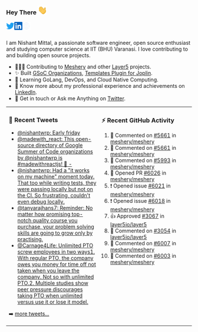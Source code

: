 ### Hey There <img src="./assets/wave.gif" width="25px">
<a href="http://urls.nishantwrp.com/github-to-twitter" target="_blank">
  <img align="left" alt="Nishant's Twitter" width="22px" src="./assets/twitter.svg" />
</a>
<a href="http://urls.nishantwrp.com/github-to-linkedin" target="_blank">
  <img align="left" alt="Nishant's LinkedIn" width="22px" src="./assets/linkedin.svg" />
</a>
<a href="http://urls.nishantwrp.com/github-to-site" target="_blank">
  <img align="left" alt="Nishant's Site" width="22px" src="./assets/globe.svg" />
</a>
<br /><br />

I am Nishant Mittal, a passionate software engineer, open source enthusiast and studying computer science at IIT (BHU) Varanasi. I love contributing to and building open source projects.

- 👨🏽‍💻 Contributing to [Meshery](https://meshery.io/) and other [Layer5](https://layer5.io/) projects.
- ✨ Built [GSoC Organizations](https://www.gsocorganizations.dev/), [Templates Plugin for Joplin](https://github.com/joplin/plugin-templates).
- 🌱 Learning GoLang, DevOps, and Cloud Native Computing.
- 🚀 Know more about my professional experience and achievements on [LinkedIn](http://urls.nishantwrp.com/github-to-linkedin).
- 💬 Get in touch or Ask me Anything on [Twitter](http://urls.nishantwrp.com/github-to-twitter).

<table><tr>
<td valign="top" width="50%">

### 📱 Recent Tweets
<!-- TWITTER:START -->
- [@nishantwrp: Early friday](https://rss.app/articles/cb4e791f6f6d729c074351566bd3a7c508111d6e1136a1e9c3ec930d979628d4f61eb1492ac7df6df6a56279da170f9568d769e1c71a7e128b)
- [@madewith_react: This open-source directory of Google Summer of Code organizations by @nishantwrp is #madewithreactjs! 🙌 -](https://rss.app/articles/cb4e791f6f6d729c074351566bd3a7c508111d6e123eb6e4d5eb9312ba9462c6e10bea4f2d899a2db0bd6b78da100b9468d661e6c31b72108d3dc16a87)
- [@nishantwrp: Had a &quot;it works on my machine&quot; moment today. That too while writing tests, they were passing locally but not on the CI. So frustrating, couldn&#39;t even debug locally.](https://rss.app/articles/cb4e791f6f6d729c074351566bd3a7c508111d6e1136a1e9c3ec930d979628d4f61eb1492ac7df6df6a6687dd711099b66d368e1ca107d1c83)
- [@tanyarajhans7: Reminder: No matter how promising top-notch quality course you purchase, your problem solving skills are going to grow only by practising.](https://rss.app/articles/cb4e791f6f6d729c074351566bd3a7c508111d6e0b3ebcf8c3f086108d8769d4b550b648389c9b2beca36f78de11099a62d76ce7c51179128c3cc466)
- [@Carnage4Life: Unlimited PTO screw employees in two ways1. With regular PTO, the company owes you money for time off not taken when you leave the company. Not so with unlimited PTO.2. Multiple studies show peer pressure discourages taking PTO when unlimited versus use it or lose it model.](https://rss.app/articles/cb4e791f6f6d729c074351566bd3a7c508111d6e3c3ea0efc3e5824ea98f61c2ad0cb15d2d9d9d77f2a76f7cdc16079b66d76ae5c5147a168f3ac3)
<!-- TWITTER:END -->
➡️ [more tweets...](http://urls.nishantwrp.com/github-to-twitter)

</td>
<td valign="top" width="50%">

### ⚡ Recent GitHub Activity
<!--RECENT_ACTIVITY:start-->
1. 💬 Commented on [#5661](https://github.com/meshery/meshery/pull/5661#discussion_r945126451) in [meshery/meshery](https://github.com/meshery/meshery)
2. 💬 Commented on [#5661](https://github.com/meshery/meshery/pull/5661#discussion_r945126106) in [meshery/meshery](https://github.com/meshery/meshery)
3. 💬 Commented on [#5993](https://github.com/meshery/meshery/issues/5993#issuecomment-1214137410) in [meshery/meshery](https://github.com/meshery/meshery)
4. 💪 Opened PR [#6026](https://github.com/meshery/meshery/pull/6026) in [meshery/meshery](https://github.com/meshery/meshery)
5. ❗️ Opened issue [#6021](https://github.com/meshery/meshery/issues/6021) in [meshery/meshery](https://github.com/meshery/meshery)
6. ❗️ Opened issue [#6018](https://github.com/meshery/meshery/issues/6018) in [meshery/meshery](https://github.com/meshery/meshery)
7. 👍 Approved [#3067](https://github.com/layer5io/layer5/pull/3067#pullrequestreview-1071228394) in [layer5io/layer5](https://github.com/layer5io/layer5)
8. 💬 Commented on [#3054](https://github.com/layer5io/layer5/issues/3054#issuecomment-1212557853) in [layer5io/layer5](https://github.com/layer5io/layer5)
9. 💬 Commented on [#6007](https://github.com/meshery/meshery/pull/6007#discussion_r942865193) in [meshery/meshery](https://github.com/meshery/meshery)
10. 💬 Commented on [#6003](https://github.com/meshery/meshery/issues/6003#issuecomment-1209662009) in [meshery/meshery](https://github.com/meshery/meshery)
<!--RECENT_ACTIVITY:end-->

</td>
</tr></table>
